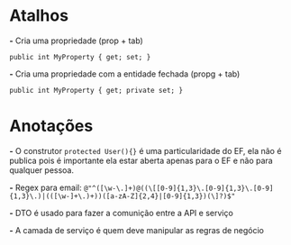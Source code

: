 # Atalhos
**-** Cria uma propriedade (prop + tab)

```public int MyProperty { get; set; }```

**-** Cria uma propriedade com a entidade fechada (propg + tab)

```public int MyProperty { get; private set; }```


# Anotações
**-** O construtor ```protected User(){}``` é uma particularidade do EF, ela não é publica pois é importante ela estar aberta apenas para o EF e não para qualquer pessoa.

**-** Regex para email: ```@"^([\w-\.]+)@((\[[0-9]{1,3}\.[0-9]{1,3}\.[0-9]{1,3}\.)|(([\w-]+\.)+))([a-zA-Z]{2,4}|[0-9]{1,3})(\]?)$"```

**-** DTO é usado para fazer a comunição entre a API e serviço 

**-** A camada de serviço é quem deve manipular as regras de negócio
